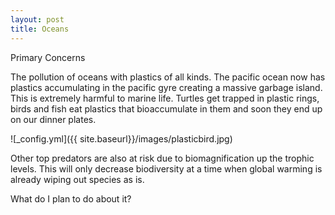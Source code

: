 ```yaml
---
layout: post
title: Oceans
---
```


Primary Concerns

The pollution of oceans with plastics of all kinds. The pacific ocean now has plastics accumulating in the pacific gyre creating a massive garbage island. This is extremely harmful
to marine life. Turtles get trapped in plastic rings, birds and fish eat plastics that bioaccumulate in them and soon they end up on our dinner plates.

![_config.yml]({{ site.baseurl}}/images/plasticbird.jpg)

Other top predators are also at risk due to biomagnification up the trophic levels. This will only decrease biodiversity at a time when global warming is already wiping out species as is.

What do I  plan to do about it?
